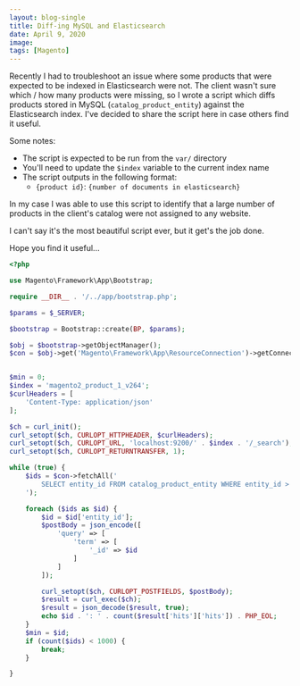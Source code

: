 ```yaml
---
layout: blog-single
title: Diff-ing MySQL and Elasticsearch
date: April 9, 2020
image:
tags: [Magento]
---
```


Recently I had to troubleshoot an issue where some products that were expected to be indexed in Elasticsearch were not. The client wasn't sure which / how many products were missing, so I wrote a script which diffs products stored in MySQL (`catalog_product_entity`) against the Elasticsearch index. I've decided to share the script here in case others find it useful.

<!-- excerpt_separator -->

Some notes:

- The script is expected to be run from the `var/` directory
- You'll need to update the `$index` variable to the current index name
- The script outputs in the following format:
    - `{product id}`: `{number of documents in elasticsearch}`

In my case I was able to use this script to identify that a large number of products in the client's catalog were not assigned to any website.

I can't say it's the most beautiful script ever, but it get's the job done.

Hope you find it useful...


```php
<?php

use Magento\Framework\App\Bootstrap;

require __DIR__ . '/../app/bootstrap.php';

$params = $_SERVER;

$bootstrap = Bootstrap::create(BP, $params);

$obj = $bootstrap->getObjectManager();
$con = $obj->get('Magento\Framework\App\ResourceConnection')->getConnection();


$min = 0;
$index = 'magento2_product_1_v264';
$curlHeaders = [
    'Content-Type: application/json'
];

$ch = curl_init();
curl_setopt($ch, CURLOPT_HTTPHEADER, $curlHeaders);
curl_setopt($ch, CURLOPT_URL, 'localhost:9200/' . $index . '/_search');
curl_setopt($ch, CURLOPT_RETURNTRANSFER, 1);

while (true) {
    $ids = $con->fetchAll('
        SELECT entity_id FROM catalog_product_entity WHERE entity_id > ' . $min .  ' ORDER BY entity_id ASC LIMIT 1000
    ');

    foreach ($ids as $id) {
        $id = $id['entity_id'];
        $postBody = json_encode([
            'query' => [
                'term' => [
                    '_id' => $id
                ]
            ]
        ]);

        curl_setopt($ch, CURLOPT_POSTFIELDS, $postBody);
        $result = curl_exec($ch);
        $result = json_decode($result, true);
        echo $id . ': ' . count($result['hits']['hits']) . PHP_EOL;
    }
    $min = $id;
    if (count($ids) < 1000) {
        break;
    }

}
```